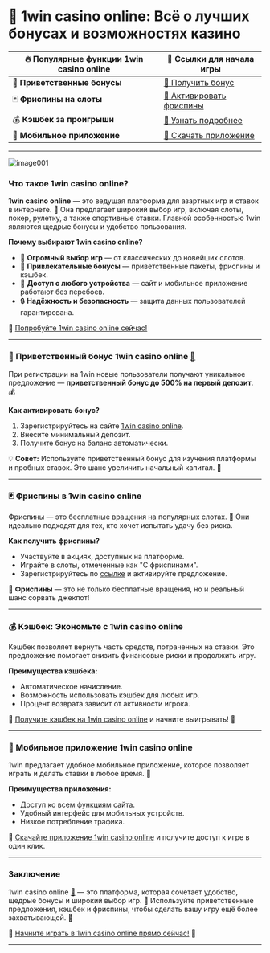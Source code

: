 # 🎲 1win casino online: Всё о лучших бонусах и возможностях казино

| 🔥 **Популярные функции 1win casino online** | 💎 **Ссылки для начала игры** |
|--------------------------------------|--------------------------------|
| 🎁 **Приветственные бонусы**         | [🔗 Получить бонус](https://brandplay.link/6F5VqbyZ) |
| 🃏 **Фриспины на слоты**              | [🔗 Активировать фриспины](https://brandplay.link/6F5VqbyZ) |
| 💰 **Кэшбек за проигрыши**            | [🔗 Узнать подробнее](https://brandplay.link/6F5VqbyZ) |
| 📱 **Мобильное приложение**           | [🔗 Скачать приложение](https://brandplay.link/6F5VqbyZ) |

---
![image001](https://github.com/user-attachments/assets/4248aff7-73f3-47e6-8c68-89bf12cc530c)

### Что такое 1win casino online?

**1win casino online** — это ведущая платформа для азартных игр и ставок в интернете. 🚀 Она предлагает широкий выбор игр, включая слоты, покер, рулетку, а также спортивные ставки. Главной особенностью 1win являются щедрые бонусы и удобство пользования.

**Почему выбирают 1win casino online?**
- 🎰 **Огромный выбор игр** — от классических до новейших слотов.  
- 💎 **Привлекательные бонусы** — приветственные пакеты, фриспины и кэшбек.  
- 📱 **Доступ с любого устройства** — сайт и мобильное приложение работают без перебоев.  
- 🔒 **Надёжность и безопасность** — защита данных пользователей гарантирована.

🔗 [Попробуйте 1win casino online сейчас!](https://brandplay.link/6F5VqbyZ)

---

### 🎁 Приветственный бонус 1win casino online [🔗](https://brandplay.link/6F5VqbyZ)

При регистрации на 1win новые пользователи получают уникальное предложение — **приветственный бонус до 500% на первый депозит**. 💰

**Как активировать бонус?**
1. Зарегистрируйтесь на сайте [1win casino online](https://brandplay.link/6F5VqbyZ).  
2. Внесите минимальный депозит.  
3. Получите бонус на баланс автоматически.  

💡 **Совет:** Используйте приветственный бонус для изучения платформы и пробных ставок. Это шанс увеличить начальный капитал. 🤑

---

### 🃏 Фриспины в 1win casino online

Фриспины — это бесплатные вращения на популярных слотах. 🎉 Они идеально подходят для тех, кто хочет испытать удачу без риска.

**Как получить фриспины?**
- Участвуйте в акциях, доступных на платформе.  
- Играйте в слоты, отмеченные как "С фриспинами".  
- Зарегистрируйтесь по [ссылке](https://brandplay.link/6F5VqbyZ) и активируйте предложение.

🔔 **Фриспины** — это не только бесплатные вращения, но и реальный шанс сорвать джекпот!

---

### 💰 Кэшбек: Экономьте с 1win casino online

Кэшбек позволяет вернуть часть средств, потраченных на ставки. Это предложение помогает снизить финансовые риски и продолжить игру.

**Преимущества кэшбека:**
- Автоматическое начисление.  
- Возможность использовать кэшбек для любых игр.  
- Процент возврата зависит от активности игрока.

🔗 [Получите кэшбек на 1win casino online](https://brandplay.link/6F5VqbyZ) и начните выигрывать! 🎰

---

### 📱 Мобильное приложение 1win casino online

1win предлагает удобное мобильное приложение, которое позволяет играть и делать ставки в любое время. 📱

**Преимущества приложения:**
- Доступ ко всем функциям сайта.  
- Удобный интерфейс для мобильных устройств.  
- Низкое потребление трафика.  

🔗 [Скачайте приложение 1win casino online](https://brandplay.link/6F5VqbyZ) и получите доступ к игре в один клик.

---

### Заключение

1win casino online [🔗](https://brandplay.link/6F5VqbyZ) — это платформа, которая сочетает удобство, щедрые бонусы и широкий выбор игр. 💎 Используйте приветственные предложения, кэшбек и фриспины, чтобы сделать вашу игру ещё более захватывающей. 🚀

🔗 [Начните играть в 1win casino online прямо сейчас!](https://brandplay.link/6F5VqbyZ) 🎲

---

